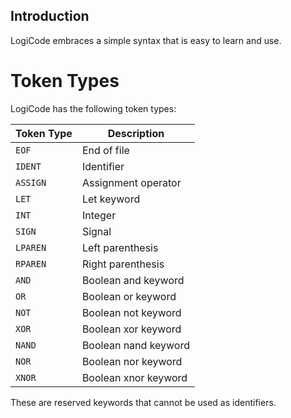 ## Introduction

LogiCode embraces a simple syntax that is easy to learn and use.

# Token Types

LogiCode has the following token types:

| Token Type | Description          |
| ---------- | -------------------- |
| `EOF`      | End of file          |
| `IDENT`    | Identifier           |
| `ASSIGN`   | Assignment operator  |
| `LET`      | Let keyword          |
| `INT`      | Integer              |
| `SIGN`     | Signal               |
| `LPAREN`   | Left parenthesis     |
| `RPAREN`   | Right parenthesis    |
| `AND`      | Boolean and keyword  |
| `OR`       | Boolean or keyword   |
| `NOT`      | Boolean not keyword  |
| `XOR`      | Boolean xor keyword  |
| `NAND`     | Boolean nand keyword |
| `NOR`      | Boolean nor keyword  |
| `XNOR`     | Boolean xnor keyword |

These are reserved keywords that cannot be used as identifiers.
